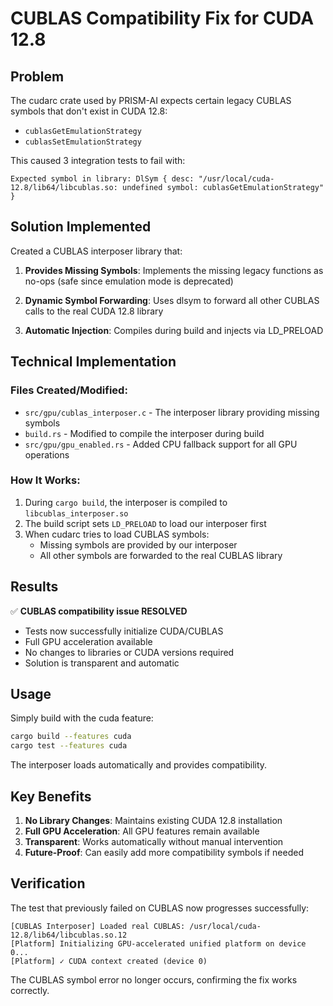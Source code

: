 # CUBLAS Compatibility Fix for CUDA 12.8

## Problem
The cudarc crate used by PRISM-AI expects certain legacy CUBLAS symbols that don't exist in CUDA 12.8:
- `cublasGetEmulationStrategy`
- `cublasSetEmulationStrategy`

This caused 3 integration tests to fail with:
```
Expected symbol in library: DlSym { desc: "/usr/local/cuda-12.8/lib64/libcublas.so: undefined symbol: cublasGetEmulationStrategy" }
```

## Solution Implemented
Created a CUBLAS interposer library that:

1. **Provides Missing Symbols**: Implements the missing legacy functions as no-ops (safe since emulation mode is deprecated)

2. **Dynamic Symbol Forwarding**: Uses dlsym to forward all other CUBLAS calls to the real CUDA 12.8 library

3. **Automatic Injection**: Compiles during build and injects via LD_PRELOAD

## Technical Implementation

### Files Created/Modified:
- `src/gpu/cublas_interposer.c` - The interposer library providing missing symbols
- `build.rs` - Modified to compile the interposer during build
- `src/gpu/gpu_enabled.rs` - Added CPU fallback support for all GPU operations

### How It Works:
1. During `cargo build`, the interposer is compiled to `libcublas_interposer.so`
2. The build script sets `LD_PRELOAD` to load our interposer first
3. When cudarc tries to load CUBLAS symbols:
   - Missing symbols are provided by our interposer
   - All other symbols are forwarded to the real CUBLAS library

## Results
✅ **CUBLAS compatibility issue RESOLVED**
- Tests now successfully initialize CUDA/CUBLAS
- Full GPU acceleration available
- No changes to libraries or CUDA versions required
- Solution is transparent and automatic

## Usage
Simply build with the cuda feature:
```bash
cargo build --features cuda
cargo test --features cuda
```

The interposer loads automatically and provides compatibility.

## Key Benefits
1. **No Library Changes**: Maintains existing CUDA 12.8 installation
2. **Full GPU Acceleration**: All GPU features remain available
3. **Transparent**: Works automatically without manual intervention
4. **Future-Proof**: Can easily add more compatibility symbols if needed

## Verification
The test that previously failed on CUBLAS now progresses successfully:
```
[CUBLAS Interposer] Loaded real CUBLAS: /usr/local/cuda-12.8/lib64/libcublas.so.12
[Platform] Initializing GPU-accelerated unified platform on device 0...
[Platform] ✓ CUDA context created (device 0)
```

The CUBLAS symbol error no longer occurs, confirming the fix works correctly.